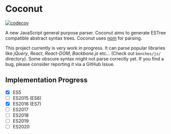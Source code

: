 # Coconut
[![codecov](https://codecov.io/gh/lukechu10/coconut/branch/main/graph/badge.svg?token=NFWU048HGY)](https://codecov.io/gh/lukechu10/coconut)

A new JavaScript general purpose parser. Coconut aims to generate ESTree compatible abstract syntax trees. Coconut uses [nom](https://github.com/Geal/nom) for parsing.

This project currently is very work in progress. It can parse popular libraries like *jQuery*, *React*, *React-DOM*, *Backbone.js* etc... (Check out `benches/js/` directory).
Some obscure syntax might not parse correctly yet. If you find a bug, please consider reporting it via a GitHub Issue.

## Implementation Progress

- [x] ES5
- [ ] ES2015 (ES6)
- [x] ES2016 (ES7)
- [ ] ES2017
- [ ] ES2018
- [ ] ES2019
- [ ] ES2020
